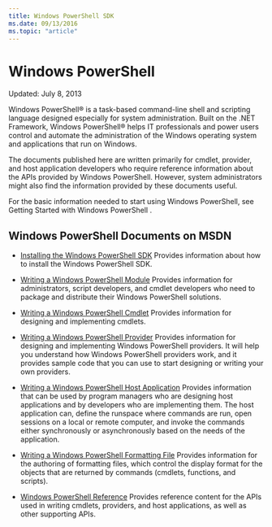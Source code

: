 ```yaml
---
title: Windows PowerShell SDK
ms.date: 09/13/2016
ms.topic: "article"
---
```

# Windows PowerShell

Updated: July 8, 2013

Windows PowerShell® is a task-based command-line shell and scripting language designed especially
for system administration. Built on the .NET Framework, Windows PowerShell® helps IT professionals
and power users control and automate the administration of the Windows operating system and
applications that run on Windows.

The documents published here are written primarily for cmdlet, provider, and host application
developers who require reference information about the APIs provided by Windows PowerShell.
However, system administrators might also find the information provided by these documents useful.

For the basic information needed to start using Windows PowerShell, see Getting Started with
Windows PowerShell .

## Windows PowerShell Documents on MSDN

- [Installing the Windows PowerShell SDK](https://msdn.microsoft.com/en-us/library/ff458115.aspx)
  Provides information about how to install the Windows PowerShell SDK.

- [Writing a Windows PowerShell Module](./module/writing-a-windows-powershell-module.md)
  Provides information for administrators, script developers, and cmdlet developers who need to
  package and distribute their Windows PowerShell solutions.

- [Writing a Windows PowerShell Cmdlet](./cmdlet/writing-a-windows-powershell-cmdlet.md)
  Provides information for designing and implementing cmdlets.

- [Writing a Windows PowerShell Provider](./provider/writing-a-windows-powershell-provider.md)
  Provides information for designing and implementing Windows PowerShell providers. It will help
  you understand how Windows PowerShell providers work, and it provides sample code that you can
  use to start designing or writing your own providers.

- [Writing a Windows PowerShell Host Application](./hosting/writing-a-windows-powershell-host-application.md)
  Provides information that can be used by program managers who are designing host applications and
  by developers who are implementing them. The host application can, define the runspace where
  commands are run, open sessions on a local or remote computer, and invoke the commands either
  synchronously or asynchronously based on the needs of the application.

- [Writing a Windows PowerShell Formatting File](./format/writing-a-windows-powershell-formatting-file.md)
  Provides information for the authoring of formatting files, which control the display format for
  the objects that are returned by commands (cmdlets, functions, and scripts).

- [Windows PowerShell Reference](./windows-powershell-reference.md)
  Provides reference content for the APIs used in writing cmdlets, providers, and host
  applications, as well as other supporting APIs.
